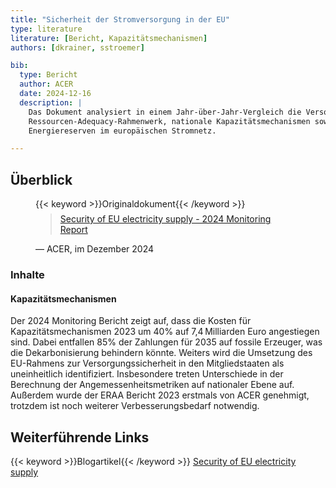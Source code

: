 ```yaml
---
title: "Sicherheit der Stromversorgung in der EU"
type: literature
literature: [Bericht, Kapazitätsmechanismen]
authors: [dkrainer, sstroemer]

bib:
  type: Bericht
  author: ACER
  date: 2024-12-16
  description: |
    Das Dokument analysiert in einem Jahr‑über‑Jahr‑Vergleich die Versorgungssicherheit, das
    Ressourcen‑Adequacy‑Rahmenwerk, nationale Kapazitätsmechanismen sowie die Förderung flexibler, CO2‑armer
    Energiereserven im europäischen Stromnetz.

---
```


## Überblick

<figure>
    {{< keyword >}}Originaldokument{{< /keyword >}}
    <blockquote style="margin-top: 0.5em;">
        <a href="https://www.acer.europa.eu/sites/default/files/documents/Publications/Security_of_EU_electricity_supply_2024.pdf" target="_blank">
            Security of EU electricity supply - 2024 Monitoring Report
        </a>
    </blockquote>
    <figcaption>— ACER, im Dezember 2024</figcaption>
</figure>

### Inhalte

#### Kapazitätsmechanismen

Der 2024 Monitoring Bericht zeigt auf, dass die Kosten für Kapazitätsmechanismen 2023 um 40% auf 7,4 Milliarden Euro angestiegen sind. Dabei entfallen 85% der Zahlungen für 2035 auf fossile Erzeuger, was die Dekarbonisierung behindern könnte. Weiters wird die Umsetzung des EU-Rahmens zur Versorgungssicherheit in den Mitgliedstaaten als uneinheitlich identifiziert. Insbesondere treten Unterschiede in der Berechnung der Angemessenheitsmetriken auf nationaler Ebene auf. Außerdem wurde der ERAA Bericht 2023 erstmals von ACER genehmigt, trotzdem ist noch weiterer Verbesserungsbedarf notwendig.

## Weiterführende Links

{{< keyword >}}Blogartikel{{< /keyword >}} [Security of EU electricity supply](https://www.acer.europa.eu/monitoring/MMR/security_EU_supply_2024)
